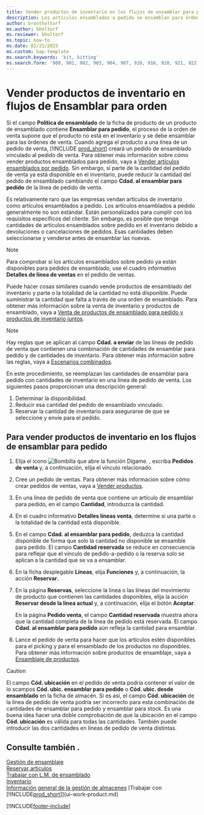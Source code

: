 ```yaml
---
title: Vender productos de inventario en los flujos de ensamblar para pedido
description: Los artículos ensamblados a pedido se ensamblan para órdenes de venta a través de una orden de ensamblado.
author: brentholtorf
ms.author: bholtorf
ms.reviewer: bholtorf
ms.topic: how-to
ms.date: 02/21/2023
ms.custom: bap-template
ms.search.keywords: 'kit, kitting'
ms.search.form: '900, 901, 902, 903, 904, 907, 910, 916, 920, 921, 922, 923, 940, 941, 942, 930, 931, 932, 914, 915, 905'
---
```

# Vender productos de inventario en flujos de Ensamblar para orden

Si el campo **Política de ensamblado** de la ficha de producto de un producto de ensamblado contiene **Ensamblar para pedido**, el proceso de la orden de venta supone que el producto no está en el inventario y se debe ensamblar para las órdenes de venta. Cuando agrega el producto a una línea de un pedido de venta, [!INCLUDE [prod_short](includes/prod_short.md)] creará un pedido de ensamblado vinculado al pedido de venta. Para obtener más información sobre cómo vender productos ensamblados para pedido, vaya a [Vender artículos ensamblados por pedido](assembly-how-to-sell-items-assembled-to-order.md). Sin embargo, si parte de la cantidad del pedido de venta ya está disponible en el inventario, puede reducir la cantidad del pedido de ensamblado cambiando el campo **Cdad. al ensamblar para pedido** de la línea de pedido de venta.  

Es relativamente raro que las empresas vendan artículos de inventario como artículos ensamblados a pedido. Los artículos ensamblados a pedido generalmente no son estándar. Están personalizados para cumplir con los requisitos específicos del cliente. Sin embargo, es posible que tenga cantidades de artículos ensamblados sobre pedido en el inventario debido a devoluciones o cancelaciones de pedidos. Esas cantidades deben seleccionarse y venderse antes de ensamblar las nuevas.  

> [!NOTE]  
> Para comprobar si los artículos ensamblados sobre pedido ya están disponibles para pedidos de ensamblado, use el cuadro informativo **Detalles de línea de ventas** en el pedido de ventas.  

Puede hacer cosas similares cuando vende productos de ensamblado del inventario y parte o la totalidad de la cantidad no está disponible. Puede suministrar la cantidad que falta a través de una orden de ensamblado. Para obtener más información sobre la venta de inventario y productos de ensamblado, vaya a [Venta de productos de ensamblado para pedido y productos de inventario juntos](assembly-how-to-sell-assemble-to-order-items-and-inventory-items-together.md).  

> [!NOTE]  
> Hay reglas que se aplican al campo **Cdad. a enviar** de las líneas de pedido de venta que contienen una combinación de cantidades de ensamblar para pedido y de cantidades de inventario. Para obtener más información sobre las reglas, vaya a [Escenarios combinados](assembly-assemble-to-order-or-assemble-to-stock.md#combination-scenarios).  

En este procedimiento, se reemplazan las cantidades de ensamblar para pedido con cantidades de inventario en una línea de pedido de venta. Los siguientes pasos proporcionan una descripción general:

1. Determinar la disponibilidad.
2. Reducir esa cantidad del pedido de ensamblado vinculado.
3. Reservar la cantidad de inventario para asegurarse de que se seleccione y envíe para el pedido.  

## Para vender productos de inventario en los flujos de ensamblar para pedido

1. Elija el icono ![Bombilla que abre la función Dígame.](media/ui-search/search_small.png "Dígame qué desea hacer") , escriba **Pedidos de venta** y, a continuación, elija el vínculo relacionado.  
2. Cree un pedido de ventas. Para obtener más información sobre cómo crear pedidos de ventas, vaya a [Vender productos](sales-how-sell-products.md).  
3. En una línea de pedido de venta que contiene un artículo de ensamblar para pedido, en el campo **Cantidad**, introduzca la cantidad.  
4. En el cuadro informativo **Detalles líneas venta**, determine si una parte o la totalidad de la cantidad está disponible.  
5. En el campo **Cdad. al ensamblar para pedido**, deduzca la cantidad disponible de forma que solo la cantidad no disponible se ensamble para pedido. El campo **Cantidad reservada** se reduce en consecuencia para reflejar que el vínculo de pedido-a-pedido o la reserva solo se aplican a la cantidad que se va a ensamblar.  
6. En la ficha desplegable **Líneas**, elija **Funciones** y, a continuación, la acción **Reservar**.  
7. En la página **Reservas**, seleccione la línea o las líneas del movimiento de producto que contienen las cantidades disponibles, elija la acción **Reservar desde la línea actual** y, a continuación, elija el botón **Aceptar**.  

    En la página **Pedido venta**, el campo **Cantidad reservada** muestra ahora que la cantidad completa de la línea de pedido está reservada. El campo **Cdad. al ensamblar para pedido** aún refleja la cantidad para ensamblar.  

8. Lance el pedido de venta para hacer que los artículos estén disponibles para el picking y para el ensamblado de los productos no disponibles. Para obtener más información sobre productos de ensamblaje, vaya a [Ensamblaje de productos](assembly-how-to-assemble-items.md).  

> [!CAUTION]  
> El campo **Cód. ubicación** en el pedido de venta podría contener el valor de lo scampos **Cód. ubic. ensamblar para pedido** o **Cód. ubic. desde ensamblado** en la ficha de almacén. Si es así, el campo **Cód. ubicación** de la línea de pedido de venta podría ser incorrecto para esta combinación de cantidades de ensamblar para pedido y ensamblar para stock. Es una buena idea hacer una doble comprobación de que la ubicación en el campo **Cód. ubicación** es válida para todas las cantidades. También puede introducir las dos cantidades en líneas de pedido de venta distintas.  

## Consulte también .

[Gestión de ensamblaje](assembly-assemble-items.md)  
[Reservar artículos](inventory-how-to-reserve-items.md)  
[Trabajar con L.M. de ensamblado](assembly-how-work-assembly-boms.md)  
[Inventario](inventory-manage-inventory.md)  
[Información general de la gestión de almacenes](design-details-warehouse-management.md)
[Trabajar con [!INCLUDE[prod_short](includes/prod_short.md)]](ui-work-product.md)


[!INCLUDE[footer-include](includes/footer-banner.md)]
